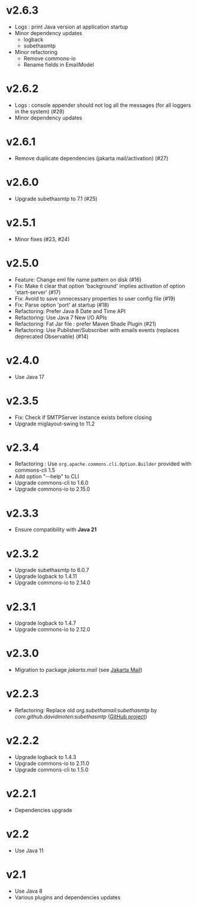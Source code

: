 # v2.6.3

- Logs : print Java version at application startup
- Minor dependency updates
    - logback
    - subethasmtp
- Minor refactoring
    - Remove commons-io
    - Rename fields in EmailModel

# v2.6.2

- Logs : console appender should not log all the messages (for all loggers in the system) (#28)
- Minor dependency updates

# v2.6.1

- Remove duplicate dependencies (jakarta mail/activation) (#27)

# v2.6.0

- Upgrade subethasmtp to 7.1 (#25)

# v2.5.1

- Minor fixes (#23, #24)

# v2.5.0

- Feature: Change eml file name pattern on disk (#16)
- Fix: Make it clear that option 'background' implies activation of option 'start-server' (#17)
- Fix: Avoid to save unnecessary properties to user config file (#19)
- Fix: Parse option 'port' at startup (#18)
- Refactoring: Prefer Java 8 Date and Time API
- Refactoring: Use Java 7 New I/O APIs
- Refactoring: Fat Jar file : prefer Maven Shade Plugin (#21)
- Refactoring: Use Publisher/Subscriber with emails events (replaces deprecated Observable) (#14)

# v2.4.0

- Use Java 17

# v2.3.5

- Fix: Check if SMTPServer instance exists before closing
- Upgrade miglayout-swing to 11.2

# v2.3.4

- Refactoring : Use `org.apache.commons.cli.Option.Builder` provided with commons-cli 1.5
- Add option "--help" to CLI
- Upgrade commons-cli to 1.6.0
- Upgrade commons-io to 2.15.0

# v2.3.3

- Ensure compatibility with **Java 21**

# v2.3.2

- Upgrade subethasmtp to 6.0.7
- Upgrade logback to 1.4.11
- Upgrade commons-io to 2.14.0

# v2.3.1

- Upgrade logback to 1.4.7
- Upgrade commons-io to 2.12.0

# v2.3.0

- Migration to package _jakarta.mail_ (see [Jakarta Mail](https://jakarta.ee/specifications/mail/2.0/jakarta-mail-spec-2.0.html))

# v2.2.3

- Refactoring: Replace old _org.subethamail:subethasmtp_ by _com.github.davidmoten:subethasmtp_ ([GitHub project](https://github.com/davidmoten/subethasmtp))

# v2.2.2

- Upgrade logback to 1.4.3
- Upgrade commons-io to 2.11.0
- Upgrade commons-cli to 1.5.0

# v2.2.1

- Dependencies upgrade

# v2.2

- Use Java 11

# v2.1

- Use Java 8
- Various plugins and dependencies updates